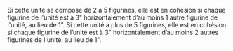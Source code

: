 Si cette unité se compose de 2 à 5 figurines, elle est en cohésion si
chaque figurine de l'unité est à 3"
horizontalement d’au moins 1 autre
figurine de l'unité, au lieu de 1”. Si cette
unité a plus de 5 figurines, elle est en
cohésion si chaque figurine de l’unité
est à 3" horizontalement d’au moins 2
autres figurines de l'unité, au lieu de 1".